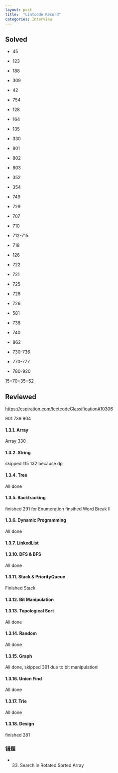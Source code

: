 ```yaml
---
layout: post
title:  "Lintcode Record"
categories: Interview
---
```

## Solved
* 45
* 123
* 188
* 309
* 42

* 754 
* 128
* 164
* 135 
* 330

* 801
* 802
* 803 
* 352   
* 354

* 749
* 729
* 707
* 710

* 712-715
* 718

* 126
* 722
* 721
* 725
* 728

* 726
* 581 
* 738
* 740
* 862


* 730-736
* 770-777
* 780-920

15+70+35+52

## Reviewed
https://cspiration.com/leetcodeClassification#10306

901
739
904

#### 1.3.1. Array
Array 330

#### 1.3.2. String  
skipped 115 132 because dp

#### 1.3.4. Tree 
All done

#### 1.3.5. Backtracking
finished 291
for Enumeration	finsihed Word Break II	

#### 1.3.6. Dynamic Programming
All done

#### 1.3.7. LinkedList


#### 1.3.10. DFS & BFS
All done

#### 1.3.11. Stack & PriorityQueue
Finished Stack

#### 1.3.12. Bit Manipulation

#### 1.3.13. Topological Sort
All done

#### 1.3.14. Random
All done

#### 1.3.15. Graph
All done, skipped 391 due to bit manipulationi

#### 1.3.16. Union Find
All done

#### 1.3.17. Trie
All done

#### 1.3.18. Design
finished 281


### 错题
* 33. Search in Rotated Sorted Array
